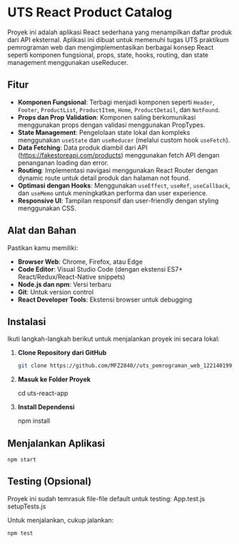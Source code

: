 # UTS React Product Catalog

Proyek ini adalah aplikasi React sederhana yang menampilkan daftar produk dari API eksternal. Aplikasi ini dibuat untuk memenuhi tugas UTS praktikum pemrograman web dan mengimplementasikan berbagai konsep React seperti komponen fungsional, props, state, hooks, routing, dan state management menggunakan useReducer.

## Fitur

- **Komponen Fungsional**: Terbagi menjadi komponen seperti `Header`, `Footer`, `ProductList`, `ProductItem`, `Home`, `ProductDetail`, dan `NotFound`.
- **Props dan Prop Validation**: Komponen saling berkomunikasi menggunakan props dengan validasi menggunakan PropTypes.
- **State Management**: Pengelolaan state lokal dan kompleks menggunakan `useState` dan `useReducer` (melalui custom hook `useFetch`).
- **Data Fetching**: Data produk diambil dari API (https://fakestoreapi.com/products) menggunakan fetch API dengan penanganan loading dan error.
- **Routing**: Implementasi navigasi menggunakan React Router dengan dynamic route untuk detail produk dan halaman not found.
- **Optimasi dengan Hooks**: Menggunakan `useEffect`, `useRef`, `useCallback`, dan `useMemo` untuk meningkatkan performa dan user experience.
- **Responsive UI**: Tampilan responsif dan user-friendly dengan styling menggunakan CSS.

## Alat dan Bahan

Pastikan kamu memiliki:
- **Browser Web**: Chrome, Firefox, atau Edge
- **Code Editor**: Visual Studio Code (dengan ekstensi ES7+ React/Redux/React-Native snippets)
- **Node.js dan npm**: Versi terbaru
- **Git**: Untuk version control
- **React Developer Tools**: Ekstensi browser untuk debugging

## Instalasi

Ikuti langkah-langkah berikut untuk menjalankan proyek ini secara lokal:

1. **Clone Repository dari GitHub**

   ```bash
   git clone https://github.com/MFZ2840//uts_pemrograman_web_122140199.git

2. **Masuk ke Folder Proyek**

    cd uts-react-app

3. **Install Dependensi**
    
    npm install

## Menjalankan Aplikasi

    npm start

## Testing (Opsional)

Proyek ini sudah temrasuk file-file default untuk testing:
App.test.js
setupTests.js

Untuk menjalankan, cukup jalankan:

    npm test

